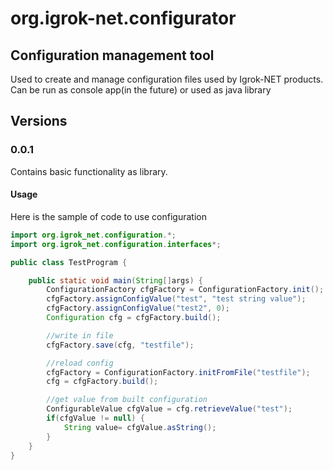 # org.igrok-net.configurator
## Configuration management tool
Used to create and manage configuration files used by Igrok-NET products.
Can be run as console app(in the future) or used as java library
## Versions
### 0.0.1
Contains basic functionality as library.
#### Usage
Here is the sample of code to use configuration
``` java
import org.igrok_net.configuration.*;
import org.igrok_net.configuration.interfaces*;

public class TestProgram {

    public static void main(String[]args) {
        ConfigurationFactory cfgFactory = ConfigurationFactory.init();
        cfgFactory.assignConfigValue("test", "test string value");
        cfgFactory.assignConfigValue("test2", 0);
        Configuration cfg = cfgFactory.build();

        //write in file
        cfgFactory.save(cfg, "testfile");

        //reload config
        cfgFactory = ConfigurationFactory.initFromFile("testfile");
        cfg = cfgFactory.build();

        //get value from built configuration
        ConfigurableValue cfgValue = cfg.retrieveValue("test");
        if(cfgValue != null) {
            String value= cfgValue.asString();
        }
    }
}
```